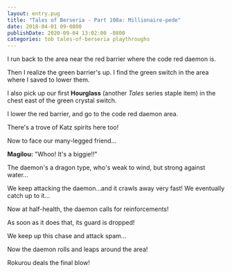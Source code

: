 ```yaml
---
layout: entry.pug
title: "Tales of Berseria - Part 108a: Millionaire-pede"
date: 2018-04-01 09-0800
publishDate: 2020-09-04 13:02:00 -0800
categories: tob tales-of-berseria playthroughs
---
```


I run back to the area near the red barrier where the code red daemon is.

Then I realize the green barrier's up. I find the green switch in the area where I saved to lower them.

I also pick up our first **Hourglass** (another *Tales* series staple item) in the chest east of the green crystal switch.

I lower the red barrier, and go to the code red daemon area.

There's a trove of Katz spirits here too!

Now to face our many-legged friend...

**Magilou:** "Whoo! It's a biggie!!"

The daemon's a dragon type, who's weak to wind, but strong against water...

We keep attacking the daemon...and it crawls away very fast! We eventually catch up to it...

Now at half-health, the daemon calls for reinforcements!

As soon as it does that, its guard is dropped!

We keep up this chase and attack spam...

Now the daemon rolls and leaps around the area!

Rokurou deals the final blow!